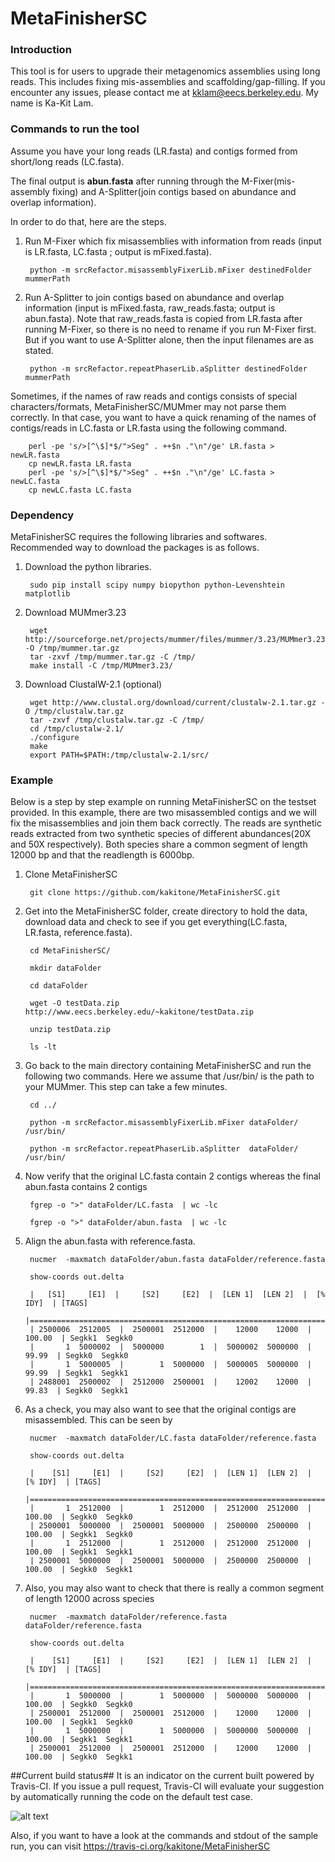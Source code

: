 # MetaFinisherSC
### Introduction ###
This tool is for users to upgrade their metagenomics assemblies using long reads. This includes fixing mis-assemblies and scaffolding/gap-filling. If you encounter any issues, please contact me at kklam@eecs.berkeley.edu. My name is Ka-Kit Lam. 


### Commands to run the tool ###

Assume you have your long reads (LR.fasta) and contigs formed from short/long reads (LC.fasta). 

The final output is **abun.fasta** after running through the M-Fixer(mis-assembly fixing) and A-Splitter(join contigs based on abundance and overlap information). 

In order to do that, here are the steps. 

1. Run M-Fixer which fix misassemblies with information from reads (input is LR.fasta, LC.fasta ; output is mFixed.fasta).

        python -m srcRefactor.misassemblyFixerLib.mFixer destinedFolder mummerPath 

2. Run A-Splitter  to join contigs based on abundance and overlap information (input is mFixed.fasta, raw\_reads.fasta; output is abun.fasta). Note that raw\_reads.fasta is copied from LR.fasta after running M-Fixer, so there is no need to rename if you run M-Fixer first. But if you want to use A-Splitter alone, then the input filenames are as stated. 

        python -m srcRefactor.repeatPhaserLib.aSplitter destinedFolder mummerPath

	
Sometimes, if the names of raw reads and contigs consists of special characters/formats, MetaFinisherSC/MUMmer may not parse them correctly. In that case, you want to have a quick renaming of the names of contigs/reads in LC.fasta or LR.fasta using the following command. 

        perl -pe 's/>[^\$]*$/">Seg" . ++$n ."\n"/ge' LR.fasta > newLR.fasta
        cp newLR.fasta LR.fasta
        perl -pe 's/>[^\$]*$/">Seg" . ++$n ."\n"/ge' LC.fasta > newLC.fasta
        cp newLC.fasta LC.fasta

### Dependency
MetaFinisherSC requires the following libraries and softwares. Recommended way to download the packages is as follows.

1. Download the python libraries. 

        sudo pip install scipy numpy biopython python-Levenshtein matplotlib

2. Download MUMmer3.23 

        wget http://sourceforge.net/projects/mummer/files/mummer/3.23/MUMmer3.23.tar.gz/download -O /tmp/mummer.tar.gz
        tar -zxvf /tmp/mummer.tar.gz -C /tmp/
        make install -C /tmp/MUMmer3.23/
       
3. Download ClustalW-2.1 (optional)

        wget http://www.clustal.org/download/current/clustalw-2.1.tar.gz -O /tmp/clustalw.tar.gz
        tar -zxvf /tmp/clustalw.tar.gz -C /tmp/
        cd /tmp/clustalw-2.1/
        ./configure
        make
        export PATH=$PATH:/tmp/clustalw-2.1/src/

### Example ###
Below is a step by step example on running MetaFinisherSC on the testset provided. In this example, there are two misassembled contigs and we will fix the misassemblies and join them back correctly. The reads are synthetic reads extracted from two synthetic species of different abundances(20X and 50X respectively). Both species share a common segment of length 12000 bp and that the readlength is 6000bp.  

1. Clone MetaFinisherSC
        
        git clone https://github.com/kakitone/MetaFinisherSC.git
        
2. Get into the MetaFinisherSC folder, create directory to hold the data, download data  and check to see if you get everything(LC.fasta, LR.fasta, reference.fasta). 
        
        cd MetaFinisherSC/        

        mkdir dataFolder
        
        cd dataFolder
        
        wget -O testData.zip http://www.eecs.berkeley.edu/~kakitone/testData.zip 
        
        unzip testData.zip
        
        ls -lt

3. Go back to the main directory containing MetaFinisherSC and run the following two commands. Here we assume that /usr/bin/ is the path to your MUMmer. This step can take a few minutes. 
        
        cd ../

        python -m srcRefactor.misassemblyFixerLib.mFixer dataFolder/ /usr/bin/
        
        python -m srcRefactor.repeatPhaserLib.aSplitter  dataFolder/ /usr/bin/

4. Now verify that the original LC.fasta contain 2 contigs whereas the final abun.fasta contains 2 contigs

        fgrep -o ">" dataFolder/LC.fasta  | wc -lc
        
        fgrep -o ">" dataFolder/abun.fasta  | wc -lc


5. Align the abun.fasta with reference.fasta. 

        nucmer  -maxmatch dataFolder/abun.fasta dataFolder/reference.fasta         

        show-coords out.delta

        |   [S1]     [E1]  |     [S2]     [E2]  |  [LEN 1]  [LEN 2]  |  [% IDY]  | [TAGS] 
        |=====================================================================================
        | 2500006  2512005  |  2500001  2512000  |    12000    12000  |   100.00  | Segkk1	Segkk0
        |       1  5000002  |  5000000        1  |  5000002  5000000  |    99.99  | Segkk0	Segkk0
        |       1  5000005  |        1  5000000  |  5000005  5000000  |    99.99  | Segkk1	Segkk1
        | 2488001  2500002  |  2512000  2500001  |    12002    12000  |    99.83  | Segkk0	Segkk1

6. As a check, you may also want to see that the original contigs are misassembled. This can be seen by 

        nucmer  -maxmatch dataFolder/LC.fasta dataFolder/reference.fasta         

        show-coords out.delta

        |    [S1]     [E1]  |     [S2]     [E2]  |  [LEN 1]  [LEN 2]  |  [% IDY]  | [TAGS]
        |=====================================================================================
        |       1  2512000  |        1  2512000  |  2512000  2512000  |   100.00  | Segkk0	Segkk0
        | 2500001  5000000  |  2500001  5000000  |  2500000  2500000  |   100.00  | Segkk1	Segkk0
        |       1  2512000  |        1  2512000  |  2512000  2512000  |   100.00  | Segkk1	Segkk1
        | 2500001  5000000  |  2500001  5000000  |  2500000  2500000  |   100.00  | Segkk0	Segkk1

7. Also, you may also want to check that there is really a common segment of length 12000 across species

        nucmer  -maxmatch dataFolder/reference.fasta dataFolder/reference.fasta         

        show-coords out.delta
        
        |    [S1]     [E1]  |     [S2]     [E2]  |  [LEN 1]  [LEN 2]  |  [% IDY]  | [TAGS]
        |=====================================================================================
        |       1  5000000  |        1  5000000  |  5000000  5000000  |   100.00  | Segkk0	Segkk0
        | 2500001  2512000  |  2500001  2512000  |    12000    12000  |   100.00  | Segkk1	Segkk0
        |       1  5000000  |        1  5000000  |  5000000  5000000  |   100.00  | Segkk1	Segkk1
        | 2500001  2512000  |  2500001  2512000  |    12000    12000  |   100.00  | Segkk0	Segkk1
     
     
##Current build status##
It is an indicator on the current built powered by Travis-CI. If you issue a pull request, Travis-CI will evaluate your suggestion by automatically running the code on the default test case. 

![alt text](https://travis-ci.org/kakitone/MetaFinisherSC.svg?branch=master "Current build status")

Also, if you want to have a look at the commands and stdout of the sample run, you can visit https://travis-ci.org/kakitone/MetaFinisherSC

